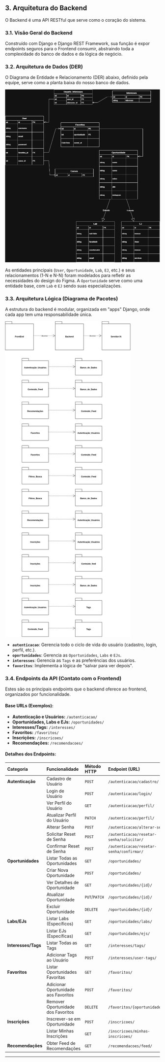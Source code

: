 ## 3. Arquitetura do Backend

O Backend é uma API RESTful que serve como o coração do sistema.

### 3.1. Visão Geral do Backend

Construído com Django e Django REST Framework, sua função é expor endpoints seguros para o Frontend consumir, abstraindo toda a complexidade do banco de dados e da lógica de negócio.

### 3.2. Arquitetura de Dados (DER)

O Diagrama de Entidade e Relacionamento (DER) abaixo, definido pela equipe, serve como a planta baixa do nosso banco de dados.

![Diagrama de Entidade e Relacionamento do Projeto](../assets/images/DERMDS.png)

As entidades principais (`User`, `Oportunidade`, `Lab`, `EJ`, etc.) e seus relacionamentos (1-N e N-N) foram modelados para refletir as necessidades do design do Figma. A `Oportunidade` serve como uma entidade base, com `Lab` e `EJ` sendo suas especializações.

### 3.3. Arquitetura Lógica (Diagrama de Pacotes)

A estrutura do backend é modular, organizada em "apps" Django, onde cada app tem uma responsabilidade única.

![Diagrama de Pacotes do Backend](../assets/images/diagrama_de_pacotes.png)

- **`autenticacao`**: Gerencia todo o ciclo de vida do usuário (cadastro, login, perfil, etc.).
- **`oportunidades`**: Gerencia as `Oportunidades`, `Labs` e `EJs`.
- **`interesses`**: Gerencia as `Tags` e as preferências dos usuários.
- **`favoritos`**: Implementa a lógica de "salvar para ver depois".

### 3.4. Endpoints da API (Contato com o Frontend)

Estes são os principais endpoints que o backend oferece ao frontend, organizados por funcionalidade.

#### Base URLs (Exemplos):

- **Autenticação e Usuários:** `/autenticacao/`
- **Oportunidades, Labs e EJs:** `/oportunidades/`
- **Interesses/Tags:** `/interesses/`
- **Favoritos:** `/favoritos/`
- **Inscrições:** `/inscricoes/`
- **Recomendações:** `/recomendacoes/`

#### Detalhes dos Endpoints:

| Categoria           | Funcionalidade                       | Método HTTP   | Endpoint (URL)                           |
| :------------------ | :----------------------------------- | :------------ | :--------------------------------------- |
| **Autenticação**    | Cadastro de Usuário                  | `POST`        | `/autenticacao/cadastro/`                |
|                     | Login de Usuário                     | `POST`        | `/autenticacao/login/`                   |
|                     | Ver Perfil do Usuário                | `GET`         | `/autenticacao/perfil/`                  |
|                     | Atualizar Perfil do Usuário          | `PATCH`       | `/autenticacao/perfil/`                  |
|                     | Alterar Senha                        | `POST`        | `/autenticacao/alterar-senha/`           |
|                     | Solicitar Reset de Senha             | `POST`        | `/autenticacao/resetar-senha/solicitar/` |
|                     | Confirmar Reset de Senha             | `POST`        | `/autenticacao/resetar-senha/confirmar/` |
| **Oportunidades**   | Listar Todas as Oportunidades        | `GET`         | `/oportunidades/`                        |
|                     | Criar Nova Oportunidade              | `POST`        | `/oportunidades/`                        |
|                     | Ver Detalhes de Oportunidade         | `GET`         | `/oportunidades/{id}/`                   |
|                     | Atualizar Oportunidade               | `PUT`/`PATCH` | `/oportunidades/{id}/`                   |
|                     | Excluir Oportunidade                 | `DELETE`      | `/oportunidades/{id}/`                   |
| **Labs/EJs**        | Listar Labs (Específicos)            | `GET`         | `/oportunidades/labs/`                   |
|                     | Listar EJs (Específicas)             | `GET`         | `/oportunidades/ejs/`                    |
| **Interesses/Tags** | Listar Todas as Tags                 | `GET`         | `/interesses/tags/`                      |
|                     | Adicionar Tags ao Usuário            | `POST`        | `/interesses/user-tags/`                 |
| **Favoritos**       | Listar Oportunidades Favoritas       | `GET`         | `/favoritos/`                            |
|                     | Adicionar Oportunidade aos Favoritos | `POST`        | `/favoritos/`                            |
|                     | Remover Oportunidade dos Favoritos   | `DELETE`      | `/favoritos/{oportunidade_id}/`          |
| **Inscrições**      | Inscrever-se em Oportunidade         | `POST`        | `/inscricoes/`                           |
|                     | Listar Minhas Inscrições             | `GET`         | `/inscricoes/minhas-inscricoes/`         |
| **Recomendações**   | Obter Feed de Recomendações          | `GET`         | `/recomendacoes/feed/`                   |

---
